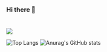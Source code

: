### Hi there 👋
#
<!--
**zibble67/zibble67** is a ✨ _special_ ✨ repository because its `README.md` (this file) appears on your GitHub profile.

Here are some ideas to get you started:

- 🔭 I’m currently working on ...
- 🌱 I’m currently learning ...
- 👯 I’m looking to collaborate on ...
- 🤔 I’m looking for help with ...
- 💬 Ask me about ...
- 📫 How to reach me: ...
- 😄 Pronouns: ...
- ⚡ Fun fact: ...
-->

<a href="https://hits.seeyoufarm.com"><img src="https://hits.seeyoufarm.com/api/count/incr/badge.svg?url=https%3A%2F%2Fgithub.com%2Fzibble67&count_bg=%23FB9C34&title_bg=%232D2D2D&icon=github.svg&icon_color=%23E7E7E7&title=Github&edge_flat=false"/></a>

![Top Langs](https://github-readme-stats.vercel.app/api/top-langs/?username=6810779s&layout=compact&theme=tokyonight)
![Anurag's GitHub stats](https://github-readme-stats.vercel.app/api?username=zibble67&show_icons=true&theme=github_dark)
